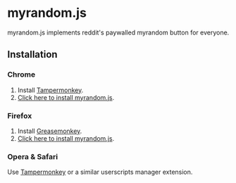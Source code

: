 myrandom.js
============

myrandom.js implements reddit's paywalled myrandom button for everyone.

Installation
------------

### Chrome

1. Install [Tampermonkey](https://chrome.google.com/webstore/detail/tampermonkey/dhdgffkkebhmkfjojejmpbldmpobfkfo).
2. [Click here to install myrandom.js](https://rawgit.com/eligrey/myrandom.js/master/myrandom.user.js).

### Firefox

1. Install [Greasemonkey](https://addons.mozilla.org/en-us/firefox/addon/greasemonkey/).
2. [Click here to install myrandom.js](https://rawgit.com/eligrey/myrandom.js/master/myrandom.user.js).


### Opera & Safari

Use [Tampermonkey](https://tampermonkey.net/) or a similar userscripts manager extension.